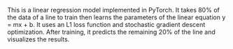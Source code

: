 This is a linear regression model implemented in PyTorch. It takes 80% of the data of a line to train then learns the parameters of the linear equation y = mx + b. It uses an L1 loss function and stochastic gradient descent optimization. After training, it predicts the remaining 20% of the line and visualizes the results.
